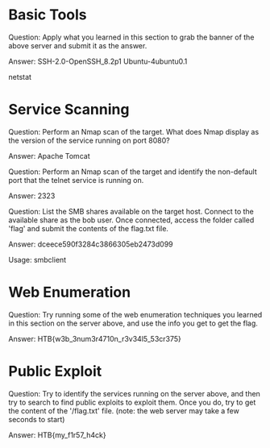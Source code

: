# Basic Tools

Question: Apply what you learned in this section to grab the banner of the above server and submit it as the answer.

Answer: SSH-2.0-OpenSSH_8.2p1 Ubuntu-4ubuntu0.1

netstat <ip port>

# Service Scanning

Question: Perform an Nmap scan of the target. What does Nmap display as the version of the service running on port 8080?

Answer: Apache Tomcat

Question: Perform an Nmap scan of the target and identify the non-default port that the telnet service is running on.

Answer: 2323

Question: List the SMB shares available on the target host. Connect to the available share as the bob user. Once connected, access the folder called 'flag' and submit the contents of the flag.txt file.

Answer: dceece590f3284c3866305eb2473d099

Usage: smbclient 

# Web Enumeration 

Question: Try running some of the web enumeration techniques you learned in this section on the server above, and use the info you get to get the flag.

Answer: HTB{w3b_3num3r4710n_r3v34l5_53cr375}

# Public Exploit

Question: Try to identify the services running on the server above, and then try to search to find public exploits to exploit them. Once you do, try to get the content of the '/flag.txt' file. (note: the web server may take a few seconds to start)

Answer: HTB{my_f1r57_h4ck}